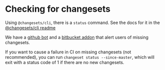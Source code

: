 # Checking for changesets

Using `@changesets/cli`, there is a `status` command. See the docs for it in the
[@changesets/cli readme](../packages/cli/README.md#status)

We have a [github bot](https://github.com/apps/changeset-bot) and a
[bitbucket addon](https://bitbucket.org/atlassian/atlaskit-mk-2/src/master/build/bitbucket-release-addon/) that
alert users of missing changesets.

If you want to cause a failure in CI on missing changesets (not recommended), you can run `changeset status --since-master`,
which will exit with a status code of 1 if there are no new changesets.
